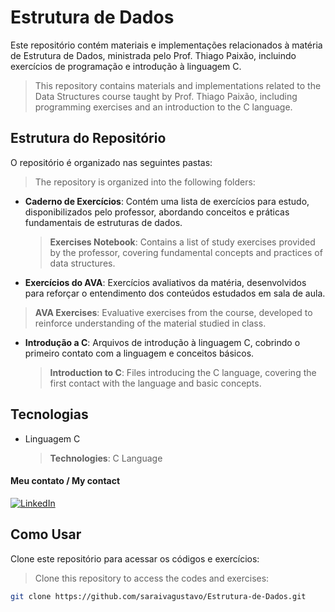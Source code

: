 # Estrutura de Dados

Este repositório contém materiais e implementações relacionados à matéria de Estrutura de Dados, ministrada pelo Prof. Thiago Paixão, incluindo exercícios de programação e introdução à linguagem C.  
>This repository contains materials and implementations related to the Data Structures course taught by Prof. Thiago Paixão, including programming exercises and an introduction to the C language.

## Estrutura do Repositório

O repositório é organizado nas seguintes pastas:  
>The repository is organized into the following folders:

- **Caderno de Exercícios**: Contém uma lista de exercícios para estudo, disponibilizados pelo professor, abordando conceitos e práticas fundamentais de estruturas de dados.  
  >**Exercises Notebook**: Contains a list of study exercises provided by the professor, covering fundamental concepts and practices of data structures.

- **Exercícios do AVA**: Exercícios avaliativos da matéria, desenvolvidos para reforçar o entendimento dos conteúdos estudados em sala de aula.  
 >**AVA Exercises**: Evaluative exercises from the course, developed to reinforce understanding of the material studied in class.
- **Introdução a C**: Arquivos de introdução à linguagem C, cobrindo o primeiro contato com a linguagem e conceitos básicos.  
  >**Introduction to C**: Files introducing the C language, covering the first contact with the language and basic concepts.
## Tecnologias

- Linguagem C  
  >**Technologies**: C Language

#### Meu contato / My contact
[![LinkedIn](https://img.shields.io/badge/linkedin-blue?style=for-the-badge&logo=linkedin)](https://www.linkedin.com/in/gustavo-saraiva-222386235/)

## Como Usar

Clone este repositório para acessar os códigos e exercícios:  
>Clone this repository to access the codes and exercises:

```bash
git clone https://github.com/saraivagustavo/Estrutura-de-Dados.git
